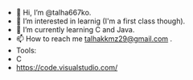 


- 👋 Hi, I’m @talha667ko.
- 👀 I’m interested in learnig (I'm a first class though).
- 🌱 I’m currently learning C and Java.
- 📫 How to reach me talhakkmz29@gmail.com .
- Tools:
- C
- https://code.visualstudio.com/
